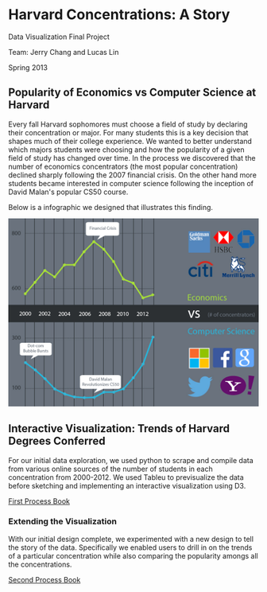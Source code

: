 # Harvard Concentrations: A Story

Data Visualization Final Project

Team: Jerry Chang and Lucas Lin

Spring 2013


## Popularity of Economics vs Computer Science at Harvard

Every fall Harvard sophomores must choose a field of study by declaring their concentration or major. For many students this is a key decision that shapes much of their college experience. We wanted to better understand which majors students were choosing and how the popularity of a given field of study has changed over time. In the process we discovered that the number of economics concentrators (the most popular concentration) declined sharply following the 2007 financial crisis. On the other hand more students became interested in computer science following the inception of David Malan's popular CS50 course. 

Below is a infographic we designed that illustrates this finding.

![Economics vs Computer Science Majors](/EconomicsVsComputerScience.jpg?raw=true "Economics vs Computer Science")

## Interactive Visualization: Trends of Harvard Degrees Conferred

For our initial data exploration, we used python to scrape and compile data from various online sources of the number of students in each concentration from 2000-2012. We used Tableu to previsualize the data before sketching and implementing an interactive visualization using D3.  

<a href="/ProcessBook1.pdf">First Process Book</a>

### Extending the Visualization 

With our initial design complete, we experimented with a new design to tell the story of the data. Specifically we enabled users to drill in on the trends of a particular concentration while also comparing the popularity amongs all the concentrations. 

<a href="/ProcessBook2.pdf">Second Process Book</a>

